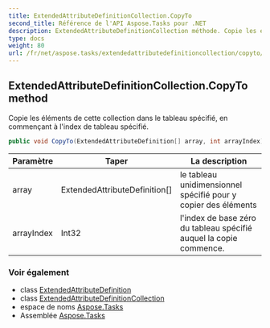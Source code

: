 ```yaml
---
title: ExtendedAttributeDefinitionCollection.CopyTo
second_title: Référence de l'API Aspose.Tasks pour .NET
description: ExtendedAttributeDefinitionCollection méthode. Copie les éléments de cette collection dans le tableau spécifié en commençant à lindex de tableau spécifié.
type: docs
weight: 80
url: /fr/net/aspose.tasks/extendedattributedefinitioncollection/copyto/
---
```

## ExtendedAttributeDefinitionCollection.CopyTo method

Copie les éléments de cette collection dans le tableau spécifié, en commençant à l'index de tableau spécifié.

```csharp
public void CopyTo(ExtendedAttributeDefinition[] array, int arrayIndex)
```

| Paramètre | Taper | La description |
| --- | --- | --- |
| array | ExtendedAttributeDefinition[] | le tableau unidimensionnel spécifié pour y copier des éléments |
| arrayIndex | Int32 | l'index de base zéro du tableau spécifié auquel la copie commence. |

### Voir également

* class [ExtendedAttributeDefinition](../../extendedattributedefinition/)
* class [ExtendedAttributeDefinitionCollection](../)
* espace de noms [Aspose.Tasks](../../extendedattributedefinitioncollection/)
* Assemblée [Aspose.Tasks](../../../)


